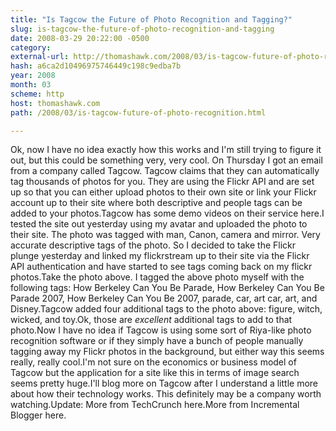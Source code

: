 ```yaml
---
title: "Is Tagcow the Future of Photo Recognition and Tagging?"
slug: is-tagcow-the-future-of-photo-recognition-and-tagging
date: 2008-03-29 20:22:00 -0500
category: 
external-url: http://thomashawk.com/2008/03/is-tagcow-future-of-photo-recognition.html
hash: a6ca2d10496975746449c198c9edba7b
year: 2008
month: 03
scheme: http
host: thomashawk.com
path: /2008/03/is-tagcow-future-of-photo-recognition.html

---
```


Ok, now I have no idea exactly how this works and I'm still trying to figure it out, but this could be something very, very cool.  On Thursday I got an email from a company called Tagcow.  Tagcow claims that they can automatically tag thousands of photos for you.  They are using the Flickr API and are set up so that you can either upload photos to their own site or link your Flickr account up to their site where both descriptive and people tags can be added to your photos.Tagcow has some demo videos on their service here.I tested the site out yesterday using my avatar and uploaded the photo to their site.  The photo was tagged with man, Canon, camera and mirror.  Very accurate descriptive tags of the photo.   So I decided to take the Flickr plunge yesterday and linked my flickrstream up to their site via the Flickr API authentication and have started to see tags coming back on my flickr photos.Take the photo above.  I tagged the above photo myself with the following tags:  How Berkeley Can You Be Parade, How Berkeley Can You Be Parade 2007, How Berkeley Can You Be 2007, parade, car, art car, art, and Disney.Tagcow added four additional tags to the photo above:  figure, witch, wicked, and toy.Ok, those are *excellent* additional tags to add to that photo.Now I have no idea if Tagcow is using some sort of Riya-like photo recognition software or if they simply have a bunch of people manually tagging away my Flickr photos in the background, but either way this seems really, really cool.I'm not sure on the economics or business model of Tagcow but the application for a site like this in terms of image search seems pretty huge.I'll blog more on Tagcow after I understand a little more about how their technology works.  This definitely may be a company worth watching.Update:  More from TechCrunch here.More from Incremental Blogger here.
